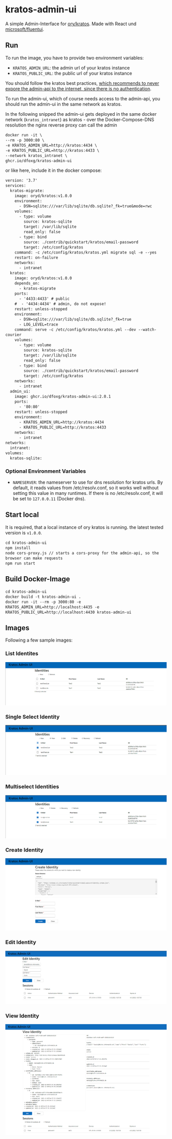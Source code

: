 # kratos-admin-ui

A simple Admin-Interface for [ory/kratos](https://www.ory.sh/kratos/docs/). Made with React und [microsoft/fluentui](https://react.fluentui.dev/).

## Run

To run the image, you have to provide two environment variables:
- `KRATOS_ADMIN_URL`: the admin url of your kratos instance
- `KRATOS_PUBLIC_URL`: the public url of your kratos instance

You should follow the kratos best practices, [which recommends to never expore the admin-api to the internet, since there is no authentication](https://www.ory.sh/docs/kratos/guides/production#admin-api).

To run the admin-ui, which of course needs access to the admin-api, you should run the admin-ui in the same network as kratos.

In the following snipped the admin-ui gets deployed in the same docker network (`kratos_intranet`) as kratos - over the Docker-Compose-DNS resolution the nginx reverse proxy can call the admin

```
docker run -it \
--rm -p 3000:80 \
-e KRATOS_ADMIN_URL=http://kratos:4434 \
-e KRATOS_PUBLIC_URL=http://kratos:4433 \
--network kratos_intranet \
ghcr.io/dfoxg/kratos-admin-ui
```

or like here, include it in the docker compose:

```
version: '3.7'
services:
  kratos-migrate:
    image: oryd/kratos:v1.0.0
    environment:
      - DSN=sqlite:///var/lib/sqlite/db.sqlite?_fk=true&mode=rwc
    volumes:
      - type: volume
        source: kratos-sqlite
        target: /var/lib/sqlite
        read_only: false
      - type: bind
        source: ./contrib/quickstart/kratos/email-password
        target: /etc/config/kratos
    command: -c /etc/config/kratos/kratos.yml migrate sql -e --yes
    restart: on-failure
    networks:
      - intranet
  kratos:
    image: oryd/kratos:v1.0.0
    depends_on:
      - kratos-migrate
    ports:
      - '4433:4433' # public
    #  - '4434:4434' # admin, do not expose!
    restart: unless-stopped
    environment:
      - DSN=sqlite:///var/lib/sqlite/db.sqlite?_fk=true
      - LOG_LEVEL=trace
    command: serve -c /etc/config/kratos/kratos.yml --dev --watch-courier
    volumes:
      - type: volume
        source: kratos-sqlite
        target: /var/lib/sqlite
        read_only: false
      - type: bind
        source: ./contrib/quickstart/kratos/email-password
        target: /etc/config/kratos
    networks:
      - intranet
  admin_ui:
    image: ghcr.io/dfoxg/kratos-admin-ui:2.0.1
    ports:
      - '80:80'
    restart: unless-stopped
    environment:
      - KRATOS_ADMIN_URL=http://kratos:4434
      - KRATOS_PUBLIC_URL=http://kratos:4433
    networks:
      - intranet
networks:
  intranet:
volumes:
  kratos-sqlite:
```

### Optional Environment Variables
- `NAMESERVER`: the nameserver to use for dns resolution for kratos urls. By default, it reads values from /etc/resolv.conf, so it works well without setting this value in many runtimes. If there is no /etc/resolv.conf, it will be set to `127.0.0.11` (Docker dns).

## Start local

It is required, that a local instance of ory kratos is running. the latest tested version is `v1.0.0`.

```
cd kratos-admin-ui
npm install
node cors-proxy.js // starts a cors-proxy for the admin-api, so the browser can make requests
npm run start
```

## Build Docker-Image

```
cd kratos-admin-ui
docker build -t kratos-admin-ui .
docker run -it --rm -p 3000:80 -e KRATOS_ADMIN_URL=http://localhost:4435 -e KRATOS_PUBLIC_URL=http://localhost:4430 kratos-admin-ui
```

## Images

Following a few sample images:

### List Identites

![listIdentities](./images/listIdentites.PNG)

### Single Select Identity

![singleSelectIdentity](./images/selectIdentites.PNG)

### Multiselect Identities

![multiselectIdentities](./images/multiselectIdentites.PNG)

### Create Identity

![createIdentity](./images/createIdentity.PNG)

### Edit Identity

![editIdentity](./images/editIdentity.PNG)

### View Identity

![viewIdentity](./images/viewSingleIdentity.PNG)
